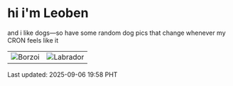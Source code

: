 # hi i'm Leoben

and i like dogs—so have some random dog pics that change whenever my CRON feels like it

|  |  |
|--------|----------|
| ![Borzoi](https://random-dog-vercel.vercel.app/api/random-borzoi?v=1757159882) | ![Labrador](https://random-dog-vercel.vercel.app/api/random-labrador?v=1757159882) |

Last updated: 2025-09-06 19:58 PHT
